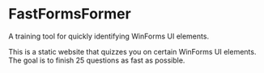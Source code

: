 # FastFormsFormer

A training tool for quickly identifying WinForms UI elements.  

This is a static website that quizzes you on certain WinForms UI elements.  
The goal is to finish 25 questions as fast as possible.